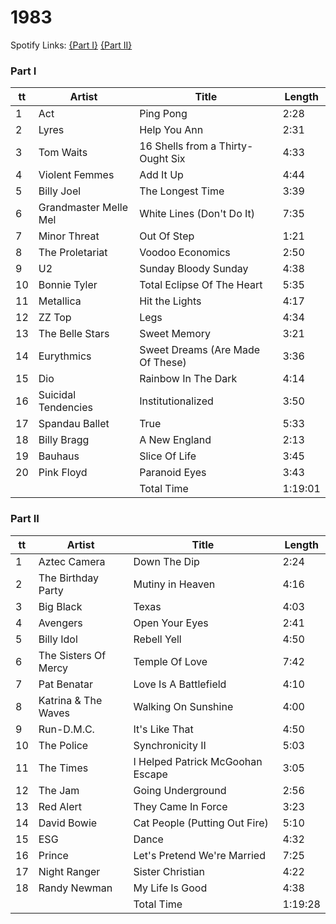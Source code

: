 # 1983

Spotify Links: [{Part I}](https://open.spotify.com/embed/user/onepointone/playlist/2M47qdYYmb4VWe9j3GKZ3r) [{Part II}](https://open.spotify.com/embed/user/onepointone/playlist/5fwqgNJfftugjGdBiJ91bF)

### Part I
tt|Artist|Title|Length
--|-----|-----|------
1 | Act | Ping Pong | 2:28
2 | Lyres | Help You Ann | 2:31
3 | Tom Waits | 16 Shells from a Thirty-Ought Six | 4:33
4 | Violent Femmes | Add It Up | 4:44
5 | Billy Joel | The Longest Time | 3:39
6 | Grandmaster Melle Mel | White Lines (Don't Do It) | 7:35
7 | Minor Threat | Out Of Step | 1:21
8 | The Proletariat | Voodoo Economics | 2:50
9 | U2 | Sunday Bloody Sunday | 4:38
10 | Bonnie Tyler | Total Eclipse Of The Heart | 5:35
11 | Metallica | Hit the Lights | 4:17
12 | ZZ Top | Legs | 4:34
13 | The Belle Stars | Sweet Memory | 3:21
14 | Eurythmics | Sweet Dreams (Are Made Of These) | 3:36
15 | Dio | Rainbow In The Dark | 4:14
16 | Suicidal Tendencies | Institutionalized | 3:50
17 | Spandau Ballet | True | 5:33
18 | Billy Bragg | A New England | 2:13
19 | Bauhaus | Slice Of Life | 3:45
20 | Pink Floyd | Paranoid Eyes | 3:43
| | | Total Time | 1:19:01

### Part II
tt|Artist|Title|Length
--|-----|-----|------
1 | Aztec Camera | Down The Dip | 2:24
2 | The Birthday Party | Mutiny in Heaven | 4:16
3 | Big Black | Texas | 4:03
4 | Avengers | Open Your Eyes | 2:41
5 | Billy Idol | Rebell Yell | 4:50
6 | The Sisters Of Mercy | Temple Of Love | 7:42
7 | Pat Benatar | Love Is A Battlefield | 4:10
8 | Katrina & The Waves | Walking On Sunshine | 4:00
9 | Run-D.M.C. | It's Like That | 4:50
10 | The Police | Synchronicity II | 5:03
11 | The Times | I Helped Patrick McGoohan Escape | 3:05
12 | The Jam | Going Underground | 2:56
13 | Red Alert | They Came In Force | 3:23
14 | David Bowie | Cat People (Putting Out Fire) | 5:10
15 | ESG | Dance | 4:32
16 | Prince | Let's Pretend We're Married | 7:25
17 | Night Ranger | Sister Christian | 4:22
18 | Randy Newman | My Life Is Good | 4:38
| | | Total Time | 1:19:28
